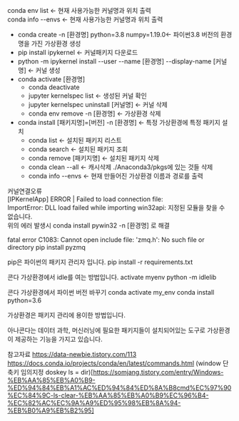 conda env list <- 현재 사용가능한 커널명과 위치 출력  
conda info --envs <- 현재 사용가능한 커널명과 위치 출력  
- conda create -n [환경명] python=3.8 numpy=1.19.0<- 파이썬3.8 버전의 환경명을 가진 가상환경 생성  
- pip install ipykernel <- 커널패키지 다운로드  
- python -m ipykernel install --user --name [환경명] --display-name [커널명] <- 커널 생성  
- conda activate [환경명]  
    - conda deactivate 
    - jupyter kernelspec list <- 생성된 커널 확인
    - jupyter kernelspec uninstall [커널명] <- 커널 삭제
    - conda env remove -n [환경명] <- 가상환경 삭제
- conda install [패키지명]=[버전] -n [환경명] <- 특정 가상환경에 특정 패키지 설치
    - conda list <- 설치된 패키지 리스트
    - conda search <- 설치된 패키지 조회
    - conda remove [패키지명] <- 설치된 패키지 삭제
    - conda clean --all <- 캐시삭제 ./Anaconda3/pkgs에 있는 것들 삭제
    - conda info --envs <- 현재 만들어진 가상환경 이름과 경로를 출력

커널연결오류  
[IPKernelApp] ERROR | Failed to load connection file:  
ImportError: DLL load failed while importing win32api: 지정된 모듈을 찾을 수 없습니다.  
위의 에러 발생시 conda install pywin32 -n [환경명] 로 해결  

fatal error C1083: Cannot open include file: 'zmq.h': No such file or directory
pip install pyzmq


pip은 파이썬의 패키지 관리자 입니다.
pip install -r requirements.txt

콘다 가상환경에서 idle를 여는 방법입니다.
activate myenv
python -m idlelib

콘다 가상환경에서 파이썬 버전 바꾸기
conda activate my_env
conda install python=3.6

가상환경은 패키지 관리에 용이한 방법입니다.

아나콘다는 데이터 과학, 머신러닝에 필요한 패키지들이 설치되어있는 도구로 
가상환경이 제공하는 기능을 가지고 있습니다.




참고자료
https://data-newbie.tistory.com/113
https://docs.conda.io/projects/conda/en/latest/commands.html
(window 단축키 임의지정 doskey ls = dir)[https://somjang.tistory.com/entry/Windows-%EB%AA%85%EB%A0%B9-%ED%94%84%EB%A1%AC%ED%94%84%ED%8A%B8cmd%EC%97%90%EC%84%9C-ls-clear-%EB%AA%85%EB%A0%B9%EC%96%B4-%EC%82%AC%EC%9A%A9%ED%95%98%EB%8A%94-%EB%B0%A9%EB%B2%95]
